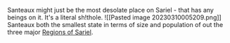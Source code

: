 Santeaux might just be the most desolate place on Sariel - that has any beings on it. It's a literal sh!thole. 
![[Pasted image 20230310005209.png]]
Santeaux both the smallest state in terms of size and population of out the three major [Regions of Sariel](Regions%20of%20Sariel.md). 